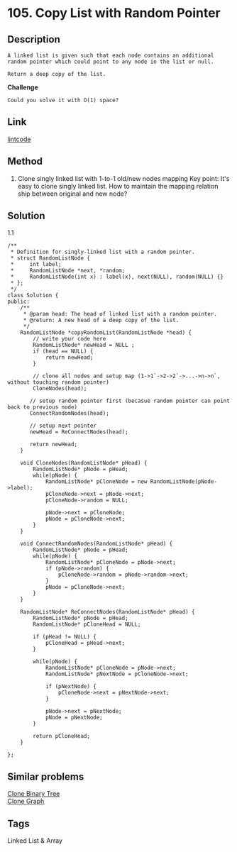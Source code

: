 # 105. Copy List with Random Pointer

## Description
~~~
A linked list is given such that each node contains an additional random pointer which could point to any node in the list or null.

Return a deep copy of the list.
~~~

**Challenge**
```
Could you solve it with O(1) space?
```

## Link
[lintcode](https://www.lintcode.com/problem/copy-list-with-random-pointer/)

## Method
1. Clone singly linked list with 1-to-1 old/new nodes mapping 
Key point: It's easy to clone singly linked list. How to maintain the mapping relation ship between original and new node?


## Solution
1.1 
~~~
/**
 * Definition for singly-linked list with a random pointer.
 * struct RandomListNode {
 *     int label;
 *     RandomListNode *next, *random;
 *     RandomListNode(int x) : label(x), next(NULL), random(NULL) {}
 * };
 */
class Solution {
public:
    /**
     * @param head: The head of linked list with a random pointer.
     * @return: A new head of a deep copy of the list.
     */
    RandomListNode *copyRandomList(RandomListNode *head) {
        // write your code here
        RandomListNode* newHead = NULL ;
        if (head == NULL) {
            return newHead;
        }
        
        // clone all nodes and setup map (1->1`->2->2`->...->n->n`, without touching random pointer)
        CloneNodes(head);

       // setup random pointer first (becasue random pointer can point back to previous node)
       ConnectRandomNodes(head);
       
       // setup next pointer
       newHead = ReConnectNodes(head);
       
       return newHead;
    }
    
    void CloneNodes(RandomListNode* pHead) {
        RandomListNode* pNode = pHead;
        while(pNode) {
            RandomListNode* pCloneNode = new RandomListNode(pNode->label);
            pCloneNode->next = pNode->next;
            pCloneNode->random = NULL;
            
            pNode->next = pCloneNode;
            pNode = pCloneNode->next;            
        }
    }
    
    void ConnectRandomNodes(RandomListNode* pHead) {
        RandomListNode* pNode = pHead;
        while(pNode) {
            RandomListNode* pCloneNode = pNode->next;
            if (pNode->random) {
                pCloneNode->random = pNode->random->next;
            }
            pNode = pCloneNode->next;            
        }
    }

    RandomListNode* ReConnectNodes(RandomListNode* pHead) {
        RandomListNode* pNode = pHead;
        RandomListNode* pCloneHead = NULL;
        
        if (pHead != NULL) {
            pCloneHead = pHead->next;
        }

        while(pNode) {
            RandomListNode* pCloneNode = pNode->next;
            RandomListNode* pNextNode = pCloneNode->next;
            
            if (pNextNode) {
                pCloneNode->next = pNextNode->next;
            }
            
            pNode->next = pNextNode;
            pNode = pNextNode;            
        }
        
        return pCloneHead;
    }
    
};
~~~

## Similar problems
[Clone Binary Tree](https://www.lintcode.com/problem/clone-binary-tree/)  
[Clone Graph](https://www.lintcode.com/problem/clone-graph/)  

## Tags
Linked List & Array 
